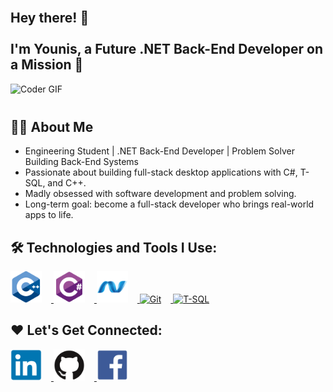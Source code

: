 <h2 align="left">
  <br>Hey there! 👋<br>
  <br> I'm Younis, a Future .NET Back-End Developer on a Mission 🚀<br>
    
</h2>

<img src="https://media.giphy.com/media/SWoSkN6DxTszqIKEqv/giphy.gif" alt="Coder GIF" width="500" style="display: block; margin-bottom: 40px;">

<h2>👨‍💻 About Me</h2>
<ul>
  <li>Engineering Student | .NET Back-End Developer | Problem Solver Building Back-End Systems</li>
  <li>Passionate about building full-stack desktop applications with C#, T-SQL, and C++.</li>
  <li>Madly obsessed with software development and problem solving.</li>
  <li>Long-term goal: become a full-stack developer who brings real-world apps to life.</li>
</ul>

<h2>🛠 Technologies and Tools I Use:</h2>
<p>
  <a href="#" title="C++" target="_blank">
    <img src="https://raw.githubusercontent.com/devicons/devicon/master/icons/cplusplus/cplusplus-original.svg" alt="C++" width="50" height="50" style="margin-right: 15px;">
  </a>
  <a href="#" title="C#" target="_blank">
    <img src="https://raw.githubusercontent.com/devicons/devicon/master/icons/csharp/csharp-original.svg" alt="C#" width="50" height="50" style="margin-right: 15px;">
  </a>
  <a href="#" title=".NET" target="_blank">
    <img src="https://raw.githubusercontent.com/devicons/devicon/master/icons/dot-net/dot-net-original.svg" alt=".NET" width="50" height="50" style="margin-right: 15px;">
  </a>
  <a href="#" title="Git" target="_blank">
    <img src="https://www.vectorlogo.zone/logos/git-scm/git-scm-icon.svg" alt="Git" width="50" height="50" style="margin-right: 15px;">
  </a>
  <a href="#" title="T-SQL" target="_blank">
    <img src="https://cdn.iconscout.com/icon/free/png-256/microsoft-sql-server-4-1175143.png" alt="T-SQL" width="50" height="50" style="margin-right: 15px;">
  </a>
</p>

<h2>❤️ Let's Get Connected:</h2>
<p>
  <a href="https://www.linkedin.com/in/younis-said" target="_blank" title="LinkedIn">
    <img src="https://raw.githubusercontent.com/devicons/devicon/master/icons/linkedin/linkedin-original.svg" alt="LinkedIn" width="50" height="50" style="margin-right: 15px;">
  </a>
  <a href="https://github.com/YounisSaid" target="_blank" title="GitHub">
    <img src="https://raw.githubusercontent.com/devicons/devicon/master/icons/github/github-original.svg" alt="GitHub" width="50" height="50" style="margin-right: 15px;">
  </a>
  <a href="https://www.facebook.com/younis.said.143380" target="_blank" title="Facebook">
    <img src="https://raw.githubusercontent.com/devicons/devicon/master/icons/facebook/facebook-original.svg" alt="Facebook" width="50" height="50" style="margin-right: 15px;">
  </a>
</p>
